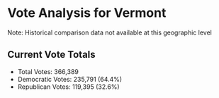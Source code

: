 # Vote Analysis for Vermont

Note: Historical comparison data not available at this geographic level

## Current Vote Totals

* Total Votes: 366,389
* Democratic Votes: 235,791 (64.4%)
* Republican Votes: 119,395 (32.6%)
